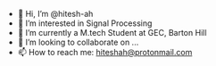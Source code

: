 - 👋 Hi, I’m @hitesh-ah
- 👀 I’m interested in Signal Processing
- 🌱 I’m currently a M.tech Student at GEC, Barton Hill
- 💞️ I’m looking to collaborate on ...
- 📫 How to reach me: hiteshah@protonmail.com

<!---
hitesh-ah/hitesh-ah is a ✨ special ✨ repository because its `README.md` (this file) appears on your GitHub profile.
You can click the Preview link to take a look at your changes.
--->
